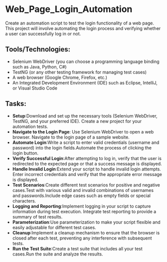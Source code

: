 # Web_Page_Login_Automation
Create an automation script to test the login functionality of a web page. This project will involve automating the login process and verifying whether a user can successfully log in or not.
## Tools/Technologies:
- Selenium WebDriver (you can choose a programming language binding such as Java, Python, C#)
- TestNG (or any other testing framework for managing test cases)
- A web browser (Google Chrome, Firefox, etc.)
- An Integrated Development Environment (IDE) such as Eclipse, IntelliJ, or Visual Studio Code
## Tasks:
- **Setup**:Download and set up the necessary tools (Selenium WebDriver, TestNG, and your preferred IDE). Create a new project for your automation tests.
- **Navigate to the Login Page**: Use Selenium WebDriver to open a web browser. Navigate to the login page of a sample website.
- **Automate Login**:Write a script to enter valid credentials (username and password) into the login fields.Automate the process of clicking the login button.
- **Verify Successful Login**:After attempting to log in, verify that the user is redirected to the expected page or that a success message is displayed.
- **Handle Invalid Login**:Extend your script to handle invalid login attempts. Enter incorrect credentials and verify that the appropriate error message is displayed.
- **Test Scenarios**:Create different test scenarios for positive and negative cases.Test with various valid and invalid combinations of usernames and passwords.Include edge cases such as empty fields or special characters.
- **Logging and Reporting**:Implement logging in your script to capture information during test execution. Integrate test reporting to provide a summary of test results.
- **Parameterization**:Use parameterization to make your script flexible and easily adjustable for different test cases.
- **Cleanup**:Implement a cleanup mechanism to ensure that the browser is closed after each test, preventing any interference with subsequent tests.
- **Run the Test Suite**:Create a test suite that includes all your test cases.Run the suite and analyze the results.
